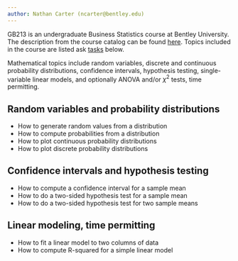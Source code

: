 ```yaml
---
author: Nathan Carter (ncarter@bentley.edu)
---
```


GB213 is an undergraduate Business Statistics course at Bentley University.
The description from the course catalog can be found
[here](https://catalog.bentley.edu/undergraduate/courses/gb/).
Topics included in the course are listed ask
[tasks](../tasks) below.

Mathematical topics include random variables,
discrete and continuous probability distributions,
confidence intervals, hypothesis testing, single-variable linear models,
and optionally ANOVA and/or $\chi^2$ tests, time permitting.

## Random variables and probability distributions

 * How to generate random values from a distribution
 * How to compute probabilities from a distribution
 * How to plot continuous probability distributions
 * How to plot discrete probability distributions

## Confidence intervals and hypothesis testing

 * How to compute a confidence interval for a sample mean
 * How to do a two-sided hypothesis test for a sample mean
 * How to do a two-sided hypothesis test for two sample means

## Linear modeling, time permitting

 * How to fit a linear model to two columns of data
 * How to compute R-squared for a simple linear model
